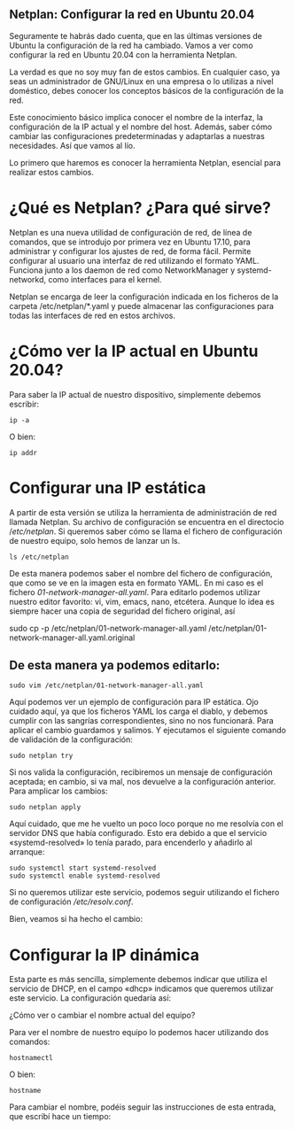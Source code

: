 ## Netplan: Configurar la red en Ubuntu 20.04

Seguramente te habrás dado cuenta, que en las últimas versiones de Ubuntu la configuración de la red ha cambiado. Vamos a ver como configurar la red en Ubuntu 20.04 con la herramienta Netplan.

La verdad es que no soy muy fan de estos cambios. En cualquier caso, ya seas un administrador de GNU/Linux en una empresa o lo utilizas a nivel doméstico, debes conocer los conceptos básicos de la configuración de la red.

Este conocimiento básico implica conocer el nombre de la interfaz, la configuración de la IP actual y el nombre del host. Además, saber cómo cambiar las configuraciones predeterminadas y adaptarlas a nuestras necesidades. Así que vamos al lío.

Lo primero que haremos es conocer la herramienta Netplan, esencial para realizar estos cambios.

# ¿Qué es Netplan? ¿Para qué sirve?

Netplan es una nueva utilidad de configuración de red, de línea de comandos, que se introdujo por primera vez en Ubuntu 17.10, para administrar y configurar los ajustes de red, de forma fácil. Permite configurar al usuario una interfaz de red utilizando el formato YAML. Funciona junto a los daemon de red como NetworkManager y systemd-networkd, como interfaces para el kernel.

Netplan se encarga de leer la configuración indicada en los ficheros de la carpeta /etc/netplan/*.yaml y puede almacenar las configuraciones para todas las interfaces de red en estos archivos.

# ¿Cómo ver la IP actual en Ubuntu 20.04?

Para saber la IP actual de nuestro dispositivo, simplemente debemos escribir:
  
    ip -a
   
O bien:

    ip addr


# Configurar una IP estática

A partir de esta versión se utiliza la herramienta de administración de red llamada Netplan. Su archivo de configuración se encuentra en el directocio /_etc/netplan_.  Si queremos saber cómo se llama el fichero de configuración de nuestro equipo, solo hemos de lanzar un ls.

    ls /etc/netplan


De esta manera podemos saber el nombre del fichero de configuración, que como se ve en la imagen esta en formato YAML. En mi caso es el fichero _01-network-manager-all.yaml_. Para editarlo podemos utilizar nuestro editor favorito: vi, vim, emacs, nano, etcétera. Aunque lo idea es siempre hacer una copia de seguridad del fichero original, así


   sudo cp -p /etc/netplan/01-network-manager-all.yaml /etc/netplan/01-network-manager-all.yaml.original


## De esta manera ya podemos editarlo:


    sudo vim /etc/netplan/01-network-manager-all.yaml


Aquí podemos ver un ejemplo de configuración para IP estática. Ojo cuidado aquí, ya que los ficheros YAML los carga el diablo, y debemos cumplir con las sangrías correspondientes, sino no nos funcionará. Para aplicar el cambio guardamos y salimos.  Y ejecutamos el siguiente comando de validación de la configuración:

    sudo netplan try

Si nos valida la configuración, recibiremos un mensaje de configuración aceptada; en cambio, si va mal, nos devuelve a la configuración anterior. Para amplicar los cambios:

    sudo netplan apply

Aquí cuidado, que me he vuelto un poco loco porque no me resolvía con el servidor DNS que había configurado. Esto era debido a que el servicio «systemd-resolved» lo tenía parado, para encenderlo y añadirlo al arranque:


    sudo systemctl start systemd-resolved
    sudo systemctl enable systemd-resolved

Si no queremos utilizar este servicio, podemos seguir utilizando el fichero de configuración _/etc/resolv.conf_.

Bien, veamos si ha hecho el cambio:

# Configurar la IP dinámica

Esta parte es más sencilla, simplemente debemos indicar que utiliza el servicio de DHCP, en el campo «dhcp» indicamos que queremos utilizar este servicio. La configuración quedaría así:

¿Cómo ver o cambiar el nombre actual del equipo?

Para ver el nombre de nuestro equipo lo podemos hacer utilizando dos comandos:

    hostnamectl

O bien:

    hostname

Para cambiar el nombre, podéis seguir las instrucciones de esta entrada, que escribí hace un tiempo: